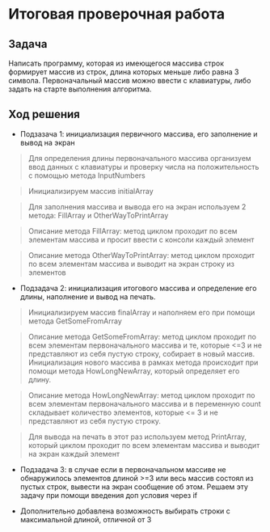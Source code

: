 # Итоговая проверочная работа
## Задача
Написать программу, которая из имеющегося массива строк формирует массив из строк, длина которых меньше либо равна 3 символа. Первоначальный массив можно ввести с клавиатуры, либо задать на старте выполнения алгоритма.

## Ход решения

* Подзазача 1: инициализация первичного массива, его заполнение и вывод на экран

> Для определения длины первоначального массива организуем ввод данных с клавиатуры и проверку числа на положительность с помощью метода InputNumbers

> Инициализируем массив initialArray

> Для заполнения массива и вывода его на экран используем 2 метода: FillArray и OtherWayToPrintArray

> Описание метода FillArray: метод циклом проходит по всем элементам массива и просит ввести с консоли каждый элемент

> Описание метода OtherWayToPrintArray: метод циклом проходит по всем элементам массива и выводит на экран строку из элементов

* Подзадача 2: инициализация итогового массива и определение его длины, наполнение и вывод на печать.

> Инициализируем массив finalArray и наполняем его при помощи метода GetSomeFromArray

> Описание метода GetSomeFromArray: метод циклом проходит по всем элементам первоначального массива и те, которые <=3 и не представляют из себя пустую строку, собирает в новый массив. Инициализация нового массива в рамках метода происходит при помощи метода HowLongNewArray, который определяет его длину.

> Описание метода HowLongNewArray: метод циклом проходит по всем элементам первоначального массива и в переменную count складывает количество элементов, которые <= 3 и не представляют из себя пустую строку.

> Для вывода на печать в этот раз используем метод PrintArray, который циклом проходит по всем элементам массива и выводит на экран каждый элемент

* Подзадача 3: в случае если в первоначальном массиве не обнаружилось элементов длиной >=3 или весь массив состоял из пустых строк, вывести на экран сообщение об этом. Решаем эту задачу при помощи введения доп условия через if

* Дополнительно добавлена возможность выбирать строки с максимальной длиной, отличной от 3
